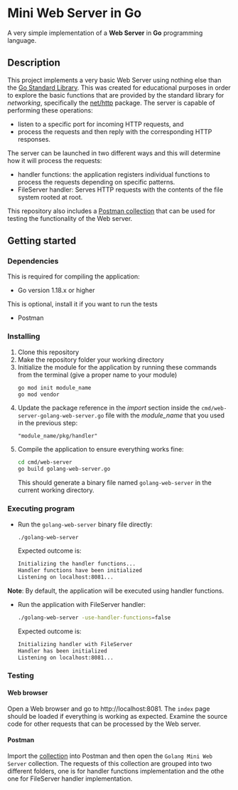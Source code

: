 # Mini Web Server in Go

A very simple implementation of a **Web Server** in **Go** programming language.

## Description

This project implements a very basic Web Server using nothing else than the [Go Standard Library](https://pkg.go.dev/std). This was created for educational purposes in order to explore the basic functions that are provided by the standard library for *networking*, specifically the [net/http](https://pkg.go.dev/net/http@go1.19.5#pkg-overview) package. The server is capable of performing these operations: 
* listen to a specific port for incoming HTTP requests, and 
* process the requests and then reply with the corresponding HTTP responses.

The server can be launched in two different ways and this will determine how it will process the requests:
* handler functions: the application registers individual functions to process the requests depending on specific patterns.
* FileServer handler: Serves HTTP requests with the contents of the file system rooted at root.

This repository also includes a [Postman collection](/tests/golang-mini-web-server.postman_collection.json) that can be used for testing the functionality of the Web server.

## Getting started

### Dependencies

This is required for compiling the application:
* Go version 1.18.x or higher

This is optional, install it if you want to run the tests
* Postman

### Installing

1. Clone this repository
2. Make the repository folder your working directory
3. Initialize the module for the application by running these commands from the terminal (give a proper name to your module)
    ```bash
    go mod init module_name
    go mod vendor
    ```
4. Update the package reference in the *import* section inside the `cmd/web-server-golang-web-server.go` file with the *module_name* that you used in the previous step:
    ```golang
    "module_name/pkg/handler"
    ```
5. Compile the application to ensure everything works fine:
    ```bash
    cd cmd/web-server
    go build golang-web-server.go
    ```
    This should generate a binary file named `golang-web-server` in the current working directory.

### Executing program

* Run the `golang-web-server` binary file directly:
    ```bash
    ./golang-web-server
    ```
    Expected outcome is:
    ```bash
    Initializing the handler functions...
    Handler functions have been initialized
    Listening on localhost:8081...
    ```
**Note**: By default, the application will be executed using handler functions.

* Run the application with FileServer handler:
    ```bash
    ./golang-web-server -use-handler-functions=false
    ```
    Expected outcome is:
    ```bash
    Initializing handler with FileServer
    Handler has been initialized
    Listening on localhost:8081...
    ```

### Testing

#### Web browser

Open a Web browser and go to http://localhost:8081. The `index` page should be loaded if everything is working as expected. Examine the source code for other requests that can be processed by the Web server.

#### Postman

Import the [collection](./tests/golang-mini-web-server.postman_collection.json) into Postman and then open the `Golang Mini Web Server` collection. The requests of this collection are grouped into two different folders, one is for handler functions implementation and the othe one for FileServer handler implementation. 